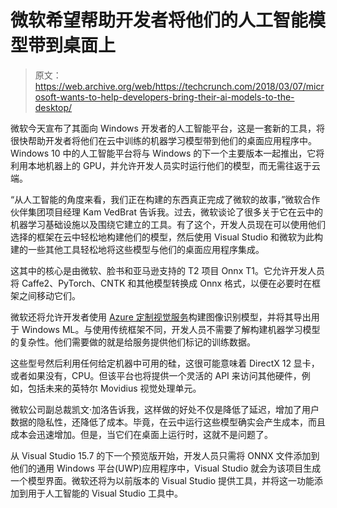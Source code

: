 # 微软希望帮助开发者将他们的人工智能模型带到桌面上

> 原文：<https://web.archive.org/web/https://techcrunch.com/2018/03/07/microsoft-wants-to-help-developers-bring-their-ai-models-to-the-desktop/>

微软今天宣布了其面向 Windows 开发者的人工智能平台，这是一套新的工具，将很快帮助开发者将他们在云中训练的机器学习模型带到他们的桌面应用程序中。Windows 10 中的人工智能平台将与 Windows 的下一个主要版本一起推出，它将利用本地机器上的 GPU，并允许开发人员实时运行他们的模型，而无需往返于云端。

“从人工智能的角度来看，我们正在构建的东西真正完成了微软的故事，”微软合作伙伴集团项目经理 Kam VedBrat 告诉我。过去，微软谈论了很多关于它在云中的机器学习基础设施以及围绕它建立的工具。有了这个，开发人员现在可以使用他们选择的框架在云中轻松地构建他们的模型，然后使用 Visual Studio 和微软为此构建的一些其他工具轻松地将这些模型与他们的桌面应用程序集成。

这其中的核心是由微软、脸书和亚马逊支持的 T2 项目 Onnx T1。它允许开发人员将 Caffe2、PyTorch、CNTK 和其他模型转换成 Onnx 格式，以便在必要时在框架之间移动它们。

微软还将允许开发者使用 [Azure 定制视觉服务](https://web.archive.org/web/20221208101520/https://azure.microsoft.com/en-us/services/cognitive-services/custom-vision-service/)构建图像识别模型，并将其导出用于 Windows ML。与使用传统框架不同，开发人员不需要了解构建机器学习模型的复杂性。他们需要做的就是给服务提供他们标记的训练数据。

这些型号然后利用任何给定机器中可用的硅，这很可能意味着 DirectX 12 显卡，或者如果没有，CPU。但该平台也将提供一个灵活的 API 来访问其他硬件，例如，包括未来的英特尔 Movidius 视觉处理单元。

微软公司副总裁凯文·加洛告诉我，这样做的好处不仅是降低了延迟，增加了用户数据的隐私性，还降低了成本。毕竟，在云中运行这些模型确实会产生成本，而且成本会迅速增加。但是，当它们在桌面上运行时，这就不是问题了。

从 Visual Studio 15.7 的下一个预览版开始，开发人员只需将 ONNX 文件添加到他们的通用 Windows 平台(UWP)应用程序中，Visual Studio 就会为该项目生成一个模型界面。微软还将为以前版本的 Visual Studio 提供工具，并将这一功能添加到用于人工智能的 Visual Studio 工具中。